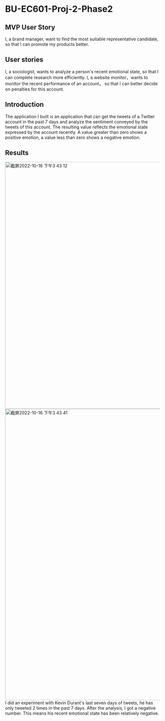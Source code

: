 # BU-EC601-Proj-2-Phase2
## MVP User Story
I, a brand manager, want to find the most suitable representative candidate, so that I can promote my products better.
## User stories
I, a sociologist, wants to analyze a person's recent emotional state, so that I can complete research more efficiently.
I, a website monitor，wants to monitor the recent performance of an account， so that I can better decide on penalties for this account.
## Introduction
The application I built is an application that can get the tweets of a Twitter account in the past 7 days and analyze the sentiment conveyed by the tweets of this account. The resulting value reflects the emotional state expressed by the account recently. A value greater than zero shows a positive emotion, a value less than zero shows a negative emotion.
## Results
<img width="803" alt="截屏2022-10-16 下午3 43 12" src="https://user-images.githubusercontent.com/105094522/196055778-cb9d56b6-fa7c-46b4-b9c5-afd5a02351f9.png">
<img width="947" alt="截屏2022-10-16 下午3 43 41" src="https://user-images.githubusercontent.com/105094522/196056115-12f0eddd-6615-40d4-9be8-af3e288e6845.png">
I did an experiment with Kevin Durant's last seven days of tweets, he has only tweeted 2 times in the past 7 days. After the analysis, I got a negative number. This means his recent emotional state has been relatively negative.
